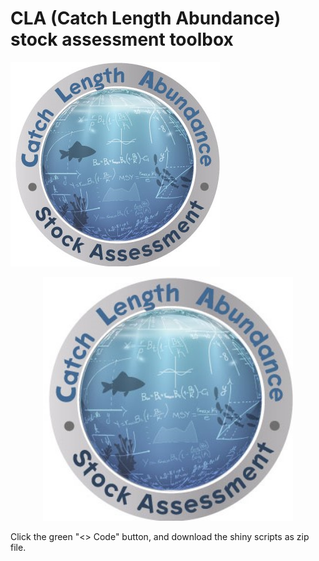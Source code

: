# CLA (Catch Length Abundance) stock assessment toolbox

![Alt text](/ABC_LOGO.jpg?raw=true "Catch Length Abundance - Stock Assessment")

<div align="center">
    <img src="/ABC_LOGO.jpg" width="400px"</img> 
</div>


Click the green "<> Code" button, and download the shiny scripts as zip file. 
